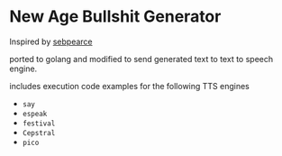 # New Age Bullshit Generator

Inspired by [sebpearce](https://github.com/sebpearce/bullshit)

ported to golang and modified to send generated text to text to speech engine.

includes execution code examples for the following TTS engines

- `say`
- `espeak`
- `festival`
- `Cepstral`
- `pico`
